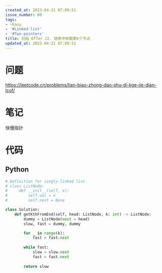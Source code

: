 ```yaml
---
created_at: 2023-04-21 07:09:51
issue_number: 60
tags:
- ~Easy
- '#Linked-list'
- '#Two-pointers'
title: 剑指 Offer 22. 链表中倒数第k个节点
updated_at: 2023-04-21 07:09:51
---
```


# 问题

https://leetcode.cn/problems/lian-biao-zhong-dao-shu-di-kge-jie-dian-lcof/

# 笔记

快慢指针

# 代码

## Python

```python
# Definition for singly-linked list.
# class ListNode:
#     def __init__(self, x):
#         self.val = x
#         self.next = None

class Solution:
    def getKthFromEnd(self, head: ListNode, k: int) -> ListNode:
        dummy = ListNode(next = head)
        slow, fast = dummy, dummy

        for _ in range(k):
            fast = fast.next
        
        while fast:
            slow = slow.next
            fast = fast.next
        
        return slow
```
